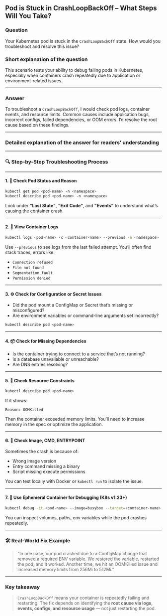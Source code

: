 ## Pod is Stuck in CrashLoopBackOff – What Steps Will You Take?

### Question  
Your Kubernetes pod is stuck in the `CrashLoopBackOff` state. How would you troubleshoot and resolve this issue?

### Short explanation of the question  
This scenario tests your ability to debug failing pods in Kubernetes, especially when containers crash repeatedly due to application or environment-related issues.

---

### Answer  
To troubleshoot a `CrashLoopBackOff`, I would check pod logs, container events, and resource limits. Common causes include application bugs, incorrect configs, failed dependencies, or OOM errors. I’d resolve the root cause based on these findings.

---

### Detailed explanation of the answer for readers’ understanding

---

### 🔍 Step-by-Step Troubleshooting Process

---

#### 1. 🔎 Check Pod Status and Reason

```bash
kubectl get pod <pod-name> -n <namespace>
kubectl describe pod <pod-name> -n <namespace>
```

Look under **"Last State"**, **"Exit Code"**, and **"Events"** to understand what’s causing the container crash.

---

#### 2. 📄 View Container Logs

```bash
kubectl logs <pod-name> -c <container-name> --previous -n <namespace>
```

Use `--previous` to see logs from the last failed attempt. You’ll often find stack traces, errors like:

- `Connection refused`
- `File not found`
- `Segmentation fault`
- `Permission denied`

---

#### 3. ⚙️ Check for Configuration or Secret Issues

- Did the pod mount a ConfigMap or Secret that’s missing or misconfigured?
- Are environment variables or command-line arguments set incorrectly?

```bash
kubectl describe pod <pod-name>
```

---

#### 4. 📦 Check for Missing Dependencies

- Is the container trying to connect to a service that’s not running?
- Is a database unavailable or unreachable?
- Are DNS entries resolving?

---

#### 5. 💽 Check Resource Constraints

```bash
kubectl describe pod <pod-name>
```

If it shows:
```
Reason: OOMKilled
```
Then the container exceeded memory limits. You’ll need to increase memory in the spec or optimize the application.

---

#### 6. 🐛 Check Image, CMD, ENTRYPOINT

Sometimes the crash is because of:

- Wrong image version
- Entry command missing a binary
- Script missing execute permissions

You can test locally with Docker or `kubectl run` to isolate the issue.

---

#### 7. 🧪 Use Ephemeral Container for Debugging (K8s v1.23+)

```bash
kubectl debug -it <pod-name> --image=busybox --target=<container-name>
```

You can inspect volumes, paths, env variables while the pod crashes repeatedly.

---

### 🛠️ Real-World Fix Example

> “In one case, our pod crashed due to a ConfigMap change that removed a required ENV variable. We restored the variable, restarted the pod, and it worked. Another time, we hit an OOMKilled issue and increased memory limits from 256Mi to 512Mi.”

---

### Key takeaway  

> `CrashLoopBackOff` means your container is repeatedly failing and restarting. The fix depends on identifying the **root cause via logs, events, configs, and resource usage** — not just restarting the pod.
